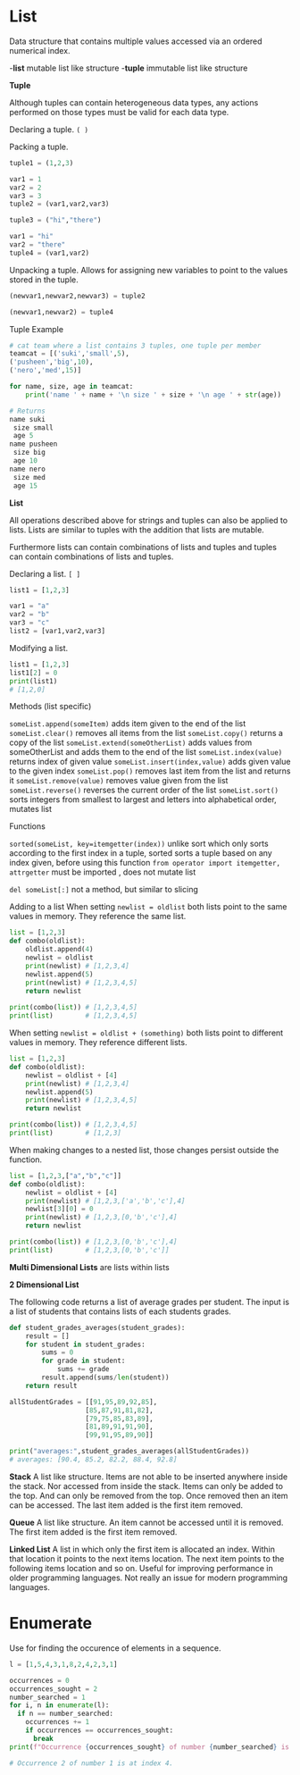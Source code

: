# List

Data structure that contains multiple values accessed via an ordered numerical index.

-**list** mutable list like structure
-**tuple** immutable list like structure

**Tuple**

Although tuples can contain heterogeneous data types, any actions performed on those types must be valid for each data type.

Declaring a tuple. `( )`

Packing a tuple.
```python
tuple1 = (1,2,3)

var1 = 1
var2 = 2
var3 = 3
tuple2 = (var1,var2,var3)

tuple3 = ("hi","there")

var1 = "hi"
var2 = "there"
tuple4 = (var1,var2)
```

Unpacking a tuple. Allows for assigning new variables to point to the values stored in the tuple.
```python
(newvar1,newvar2,newvar3) = tuple2

(newvar1,newvar2) = tuple4
```

Tuple Example
```python
# cat team where a list contains 3 tuples, one tuple per member
teamcat = [('suki','small',5),
('pusheen','big',10),
('nero','med',15)]

for name, size, age in teamcat:
    print('name ' + name + '\n size ' + size + '\n age ' + str(age))

# Returns
name suki
 size small
 age 5
name pusheen
 size big
 age 10
name nero
 size med
 age 15
```

**List**

All operations described above for strings and tuples can also be applied to lists. Lists are similar to tuples with the addition that lists are mutable.

Furthermore lists can contain combinations of lists and tuples and tuples can contain combinations of lists and tuples.

Declaring a list. `[ ]`

```python
list1 = [1,2,3]

var1 = "a"
var2 = "b"
var3 = "c"
list2 = [var1,var2,var3]
```

Modifying a list.

```python
list1 = [1,2,3]
list1[2] = 0
print(list1)
# [1,2,0]
```

Methods (list specific)


`someList.append(someItem)` adds item given to the end of the list
`someList.clear()` removes all items from the list
`someList.copy()` returns a copy of the list
`someList.extend(someOtherList)` adds values from someOtherList and adds them to the end of the list
`someList.index(value)` returns index of given value
`someList.insert(index,value)` adds given value to the given index
`someList.pop()` removes last item from the list and returns it
`someList.remove(value)` removes value given from the list
`someList.reverse()` reverses the current order of the list
`someList.sort()` sorts integers from smallest to largest and letters into alphabetical order, mutates list

Functions

`sorted(someList, key=itemgetter(index))` unlike sort which only sorts according to the first index in a tuple, sorted sorts a tuple based on any index given, before using this function `from operator import itemgetter, attrgetter` must be imported , does not mutate list

`del someList[:]` not a method, but similar to slicing

Adding to a list
When setting `newlist = oldlist` both lists point to the same values in memory. They reference the same list.

```python
list = [1,2,3]
def combo(oldlist):
    oldlist.append(4)
    newlist = oldlist
    print(newlist) # [1,2,3,4]
    newlist.append(5)
    print(newlist) # [1,2,3,4,5]
    return newlist
    
print(combo(list)) # [1,2,3,4,5]
print(list)        # [1,2,3,4,5]
```

When setting `newlist = oldlist + (something)` both lists point to different values in memory. They reference different lists.

```python
list = [1,2,3]
def combo(oldlist):
    newlist = oldlist + [4]
    print(newlist) # [1,2,3,4]
    newlist.append(5)
    print(newlist) # [1,2,3,4,5]
    return newlist

print(combo(list)) # [1,2,3,4,5]
print(list)        # [1,2,3]
```

When making changes to a nested list, those changes persist outside the function.

```python
list = [1,2,3,["a","b","c"]]
def combo(oldlist):
    newlist = oldlist + [4]
    print(newlist) # [1,2,3,['a','b','c'],4]
    newlist[3][0] = 0
    print(newlist) # [1,2,3,[0,'b','c'],4]
    return newlist

print(combo(list)) # [1,2,3,[0,'b','c'],4]
print(list)        # [1,2,3,[0,'b','c']]
```

**Multi Dimensional Lists** are lists within lists

**2 Dimensional List**

The following code returns a list of average grades per student. The input is a list of students that contains lists of each students grades.

```python
def student_grades_averages(student_grades):
    result = []
    for student in student_grades:
        sums = 0
        for grade in student:
            sums += grade
        result.append(sums/len(student))
    return result

allStudentGrades = [[91,95,89,92,85],
                   [85,87,91,81,82],
                   [79,75,85,83,89],
                   [81,89,91,91,90],
                   [99,91,95,89,90]]

print("averages:",student_grades_averages(allStudentGrades))
# averages: [90.4, 85.2, 82.2, 88.4, 92.8]
```

**Stack**
A list like structure. Items are not able to be inserted anywhere inside the stack. Nor accessed from inside the stack.
Items can only be added to the top. And can only be removed from the top. Once removed then an item can be accessed.
The last item added is the first item removed.

**Queue**
A list like structure. An item cannot be accessed until it is removed.
The first item added is the first item removed.

**Linked List**
A list in which only the first item is allocated an index. Within that location it points to the next items location. The next item points to the following items location and so on. Useful for improving performance in older programming languages. Not really an issue for modern programming languages.

# Enumerate

Use for finding the occurence of elements in a sequence.

```python
l = [1,5,4,3,1,8,2,4,2,3,1]

occurrences = 0
occurrences_sought = 2
number_searched = 1
for i, n in enumerate(l):
  if n == number_searched:
    occurrences += 1
    if occurrences == occurrences_sought:
      break
print(f"Occurrence {occurrences_sought} of number {number_searched} is at index {i}.")

# Occurrence 2 of number 1 is at index 4.
```
